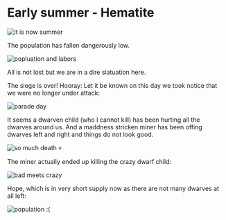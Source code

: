 # Early summer - Hematite 

![it is now summer](https://dl.dropboxusercontent.com/s/02r6q1wws47hklc/2014-09-21%20at%208.17%20PM.png?dl=0)

The population has fallen dangerously low.

![popluation and labors](https://dl.dropboxusercontent.com/s/08jzh5nahmgtaqq/2014-09-21%20at%208.21%20PM.png?dl=0)

All is not lost but we are in a dire siatuation here.

The siege is over! Hooray: Let it be known on this day we took notice that we were no longer under attack:

![parade day](https://dl.dropboxusercontent.com/s/sqft1e481s43c1j/2014-09-21%20at%208.26%20PM.png?dl=0)

It seems a dwarven child (who I cannot kill) has been hurting all the dwarves around us. And a maddness stricken miner has been offing dwarves left and right and things do not look good. 

![so much death](https://dl.dropboxusercontent.com/s/zivv19ch5e02j2a/2014-09-21%20at%208.41%20PM.png?dl=0) :skull:

The miner actually ended up killing the crazy dwarf child:

![bad meets crazy](https://dl.dropboxusercontent.com/s/bpxct01fp2ufixu/2014-09-21%20at%208.42%20PM.png?dl=0)

Hope, which is in very short supply now as there are not many dwarves at all left:

![population :(](https://dl.dropboxusercontent.com/s/bfjcapi42rql8ga/2014-09-21%20at%208.43%20PM.png?dl=0)

